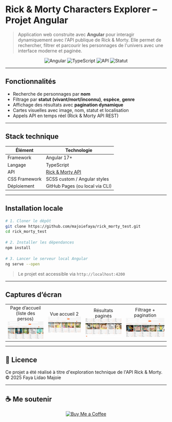 
# Rick & Morty Characters Explorer – Projet Angular

> Application web construite avec **Angular** pour interagir dynamiquement avec l'API publique de Rick & Morty. Elle permet de rechercher, filtrer et parcourir les personnages de l'univers avec une interface moderne et paginée.

<p align="center">
  <img src="https://img.shields.io/badge/Angular-DD0031?style=flat-square&logo=angular&logoColor=white" alt="Angular"/>
  <img src="https://img.shields.io/badge/TypeScript-3178C6?style=flat-square&logo=typescript&logoColor=white" alt="TypeScript"/>
  <img src="https://img.shields.io/badge/API-Rick&Morty-lightgrey?style=flat-square" alt="API"/>
  <img src="https://img.shields.io/badge/Status-Terminé-brightgreen?style=flat-square" alt="Statut"/>
</p>

---

## Fonctionnalités

- Recherche de personnages par **nom**
- Filtrage par **statut (vivant/mort/inconnu)**, **espèce**, **genre**
- Affichage des résultats avec **pagination dynamique**
- Cartes visuelles avec image, nom, statut et localisation
- Appels API en temps réel (Rick & Morty API REST)

---

## Stack technique

| Élément        | Technologie                      |
|----------------|----------------------------------|
| Framework      | Angular 17+                      |
| Langage        | TypeScript                       |
| API            | [Rick & Morty API](https://rickandmortyapi.com/) |
| CSS Framework  | SCSS custom / Angular styles     |
| Déploiement    | GitHub Pages (ou local via CLI)  |

---

## Installation locale

```bash
# 1. Cloner le dépôt
git clone https://github.com/majoiefaya/rick_morty_test.git
cd rick_morty_test

# 2. Installer les dépendances
npm install

# 3. Lancer le serveur local Angular
ng serve --open
```

> Le projet est accessible via `http://localhost:4200`

---

## Captures d’écran

<p align="center">
  <table>
    <tr>
      <td align="center">Page d’accueil (liste des persos)<br/>
        <img src="https://github.com/majoiefaya/rick_morty_test/blob/main/assets/images/rick_accueil_test_accueil.png?raw=true" width="300"/>
      </td>
      <td align="center">Vue accueil 2<br/>
        <img src="https://github.com/majoiefaya/rick_morty_test/blob/main/assets/images/rick_morty_accueil_2.png?raw=true" width="300"/>
      </td>
      <td align="center">Résultats paginés<br/>
        <img src="https://github.com/majoiefaya/rick_morty_test/blob/main/assets/images/rick_morty_test_3.png?raw=true" width="300"/>
      </td>
      <td align="center">Filtrage + pagination<br/>
        <img src="https://github.com/majoiefaya/rick_morty_test/blob/main/assets/images/rick_morty_test_accueil.png?raw=true" width="300"/>
      </td>
    </tr>
  </table>
</p>

---

## 📄 Licence

Ce projet a été réalisé à titre d'exploration technique de l'API Rick & Morty.  
© 2025 Faya Lidao Majoie

---

## ☕ Me soutenir

<p align="center">
  <a href="https://buymeacoffee.com/majoiefaya" target="_blank" rel="noopener noreferrer">
    <img src="https://img.shields.io/badge/Buy%20Me%20a%20Coffee-ffdd00?style=flat-square&logo=buymeacoffee&logoColor=black" alt="Buy Me a Coffee"/>
  </a>
</p>
